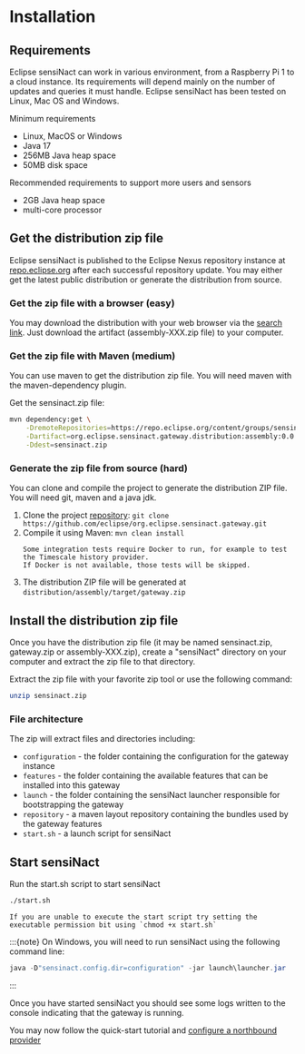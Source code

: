 # Installation

## Requirements

Eclipse sensiNact can work in various environment, from a Raspberry Pi 1 to a cloud instance.
Its requirements will depend mainly on the number of updates and queries it must handle.
Eclipse sensiNact has been tested on Linux, Mac OS and Windows.

Minimum requirements
* Linux, MacOS or Windows
* Java 17
* 256MB Java heap space
* 50MB disk space

Recommended requirements to support more users and sensors
* 2GB Java heap space
* multi-core processor

## Get the distribution zip file

Eclipse sensiNact is published to the Eclipse Nexus repository instance at [repo.eclipse.org](https://repo.eclipse.org) after each successful repository update.
You may either get the latest public distribution or generate the distribution from source.

### Get the zip file with a browser (easy)

You may download the distribution with your web browser via the [search link](https://repo.eclipse.org/#nexus-search;gav~org.eclipse.sensinact.gateway.distribution~assembly~~~). Just download the artifact (assembly-XXX.zip file) to your computer.

### Get the zip file with Maven (medium)

You can use maven to get the distribution zip file. You will need maven with the maven-dependency plugin.

Get the sensinact.zip file:
```bash
mvn dependency:get \
    -DremoteRepositories=https://repo.eclipse.org/content/groups/sensinact/ \
    -Dartifact=org.eclipse.sensinact.gateway.distribution:assembly:0.0.2-SNAPSHOT:zip \
    -Ddest=sensinact.zip
```

### Generate the zip file from source (hard)

You can clone and compile the project to generate the distribution ZIP file. You will need git, maven and a java jdk.

1. Clone the project [repository](https://github.com/eclipse/org.eclipse.sensinact.gateway): `git clone https://github.com/eclipse/org.eclipse.sensinact.gateway.git`
2. Compile it using Maven: `mvn clean install`
   ```{note}
   Some integration tests require Docker to run, for example to test the Timescale history provider.
   If Docker is not available, those tests will be skipped.
   ```
3. The distribution ZIP file will be generated at `distribution/assembly/target/gateway.zip`

## Install the distribution zip file

Once you have the distribution zip file (it may be named sensinact.zip, gateway.zip or assembly-XXX.zip), create a "sensiNact" directory on your computer and extract the zip file to that directory.

Extract the zip file with your favorite zip tool or use the following command:
```bash
unzip sensinact.zip
```

### File architecture

The zip will extract files and directories including:

* `configuration` - the folder containing the configuration for the gateway instance
* `features` - the folder containing the available features that can be installed into this gateway
* `launch` - the folder containing the sensiNact launcher responsible for bootstrapping the gateway
* `repository` - a maven layout repository containing the bundles used by the gateway features
* `start.sh` - a launch script for sensiNact

## Start sensiNact

Run the start.sh script to start sensiNact

```bash
./start.sh
```

```{warning}
If you are unable to execute the start script try setting the executable permission bit using `chmod +x start.sh`
```

:::{note}
On Windows, you will need to run sensiNact using the following command line:

```powershell
java -D"sensinact.config.dir=configuration" -jar launch\launcher.jar
```
:::

Once you have started sensiNact you should see some logs written to the console indicating that the gateway is running.

You may now follow the quick-start tutorial and [configure a northbound provider](quick-start/Northbound.md)
